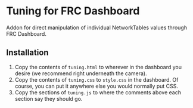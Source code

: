 # Tuning for FRC Dashboard
Addon for direct manipulation of individual NetworkTables values through FRC Dashboard.

## Installation
1. Copy the contents of `tuning.html` to wherever in the dashboard you desire (we recommend right underneath the camera).
2. Copy the contents of `tuning.css` to `style.css` in the dashboard. Of course, you can put it anywhere else you would normally put CSS.
3. Copy the sections of `tuning.js` to where the comments above each section say they should go.
